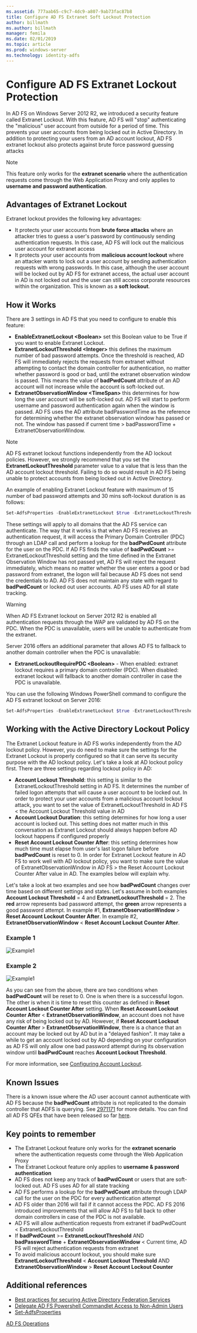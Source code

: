 ```yaml
---
ms.assetid: 777aab65-c9c7-4dc9-a807-9ab73fac87b8
title: Configure AD FS Extranet Soft Lockout Protection
author: billmath
ms.author: billmath
manager: femila
ms.date: 02/01/2019
ms.topic: article
ms.prod: windows-server
ms.technology: identity-adfs
---
```


# Configure AD FS Extranet Lockout Protection

In AD FS on Windows Server 2012 R2, we introduced a security feature called Extranet Lockout.  With this feature, AD FS will "stop" authenticating the "malicious" user account from outside for a period of time.  This prevents your user accounts from being locked out in Active Directory.  In addition to protecting your users from an AD account lockout, AD FS extranet lockout also protects against brute force password guessing attacks

> [!NOTE]
> This feature only works for the **extranet scenario** where the authentication requests come through the Web Application Proxy and only applies to **username and password authentication**.

## Advantages of Extranet Lockout
Extranet lockout provides the following key advantages:
- It protects your user accounts from **brute force attacks** where an attacker tries to guess a user's password by continuously sending authentication requests. In this case, AD FS will lock out the malicious user account for extranet access
- It protects your user accounts from **malicious account lockout** where an attacker wants to lock out a user account by sending authentication requests with wrong passwords. In this case, although the user account will be locked out by AD FS for extranet access, the actual user account in AD is not locked out and the user can still access corporate resources within the organization. This is known as a **soft lockout**.

## How it Works
There are 3 settings in AD FS that you need to configure to enable this feature: 
- **EnableExtranetLockout &lt;Boolean&gt;** set this Boolean value to be True if you want to enable Extranet Lockout.
- **ExtranetLockoutThreshold &lt;Integer&gt;** this defines the maximum number of bad password attempts. Once the threshold is reached, AD FS will immediately rejects the requests from extranet without attempting to contact the domain controller for authentication, no matter whether password is good or bad, until the extranet observation window is passed. This means the value of **badPwdCount** attribute of an AD account will not increase while the account is soft-locked out.
- **ExtranetObservationWindow &lt;TimeSpan&gt;** this determines for how long the user account will be soft-locked out. AD FS will start to perform username and password authentication again when the window is passed. AD FS uses the AD attribute badPasswordTime as the reference for determining whether the extranet observation window has passed or not. The window has passed if current time > badPasswordTime + ExtranetObservationWindow. 

> [!NOTE]
> AD FS extranet lockout functions independently from the AD lockout policies. However, we strongly recommend that you set the **ExtranetLockoutThreshold** parameter value to a value that is less than the AD account lockout threshold. Failing to do so would result in AD FS being unable to protect accounts from being locked out in Active Directory. 

An example of enabling Extranet Lockout feature with maximum of 15 number of bad password attempts and 30 mins soft-lockout duration is as follows:

```powershell
Set-AdfsProperties -EnableExtranetLockout $true -ExtranetLockoutThreshold 15 -ExtranetObservationWindow (new-timespan -Minutes 30)
```

These settings will apply to all domains that the AD FS service can authenticate. The way that it works is that when AD FS receives an authentication request, it will access the Primary Domain Controller (PDC) through an LDAP call and perform a lookup for the **badPwdCount** attribute for the user on the PDC. If AD FS finds the value of **badPwdCount** >= ExtranetLockoutThreshold setting and the time defined in the Extranet Observation Window has not passed yet, AD FS will reject the request immediately, which means no matter whether the user enters a good or bad password from extranet, the logon will fail because AD FS does not send the credentials to AD. AD FS does not maintain any state with regard to **badPwdCount** or locked out user accounts. AD FS uses AD for all state tracking. 

> [!warning]
> When AD FS Extranet lockout on Server 2012 R2 is enabled all authentication requests through the WAP are validated by AD FS on the PDC. When the PDC is unavailable, users will be unable to authenticate from the extranet.

Server 2016 offers an additional parameter that allows AD FS to fallback to another domain controller when the PDC is unavailable:

- **ExtranetLockoutRequirePDC &lt;Boolean&gt;** - When enabled: extranet lockout requires a primary domain controller (PDC). When disabled: extranet lockout will fallback to another domain controller in case the PDC is unavailable.

You can use the following Windows PowerShell command to configure the AD FS extranet lockout on Server 2016:

```powershell
Set-AdfsProperties -EnableExtranetLockout $true -ExtranetLockoutThreshold 15 -ExtranetObservationWindow (new-timespan -Minutes 30) -ExtranetLockoutRequirePDC $false
```

## Working with the Active Directory Lockout Policy
The Extranet Lockout feature in AD FS works independently from the AD lockout policy. However, you do need to make sure the settings for the Extranet Lockout is properly configured so that it can serve its security purpose with the AD lockout policy.
Let's take a look at AD lockout policy first. There are three settings regarding lockout policy in AD:
- **Account Lockout Threshold**: this setting is similar to the ExtranetLockoutThreshold setting in AD FS. It determines the number of failed logon attempts that will cause a user account to be locked out. In order to protect your user accounts from a malicious account lockout attack, you want to set the value of ExtranetLockoutThreshold in AD FS &lt; the Account Lockout Threshold value in AD
- **Account Lockout Duration**: this setting determines for how long a user account is locked out. This setting does not matter much in this conversation as Extranet Lockout should always happen before AD lockout happens if configured properly
- **Reset Account Lockout Counter After**: this setting determines how much time must elapse from user's last logon failure before **badPwdCount** is reset to 0. In order for Extranet Lockout feature in AD FS to work well with AD lockout policy, you want to make sure the value of ExtranetObservationWindow in AD FS &gt; the Reset Account Lockout Counter After value in AD. The examples below will explain why.  

Let's take a look at two examples and see how **badPwdCount** changes over time based on different settings and states. Let's assume in both examples **Account Lockout Threshold** = 4 and **ExtranetLockoutThreshold** = 2. The **red** arrow represents bad password attempt, the **green** arrow represents a good password attempt. In example #1, **ExtranetObservationWindow** &gt; **Reset Account Lockout Counter After**. In example #2, **ExtranetObservationWindow** &lt; **Reset Account Lockout Counter After**. 

### Example 1
![Example1](media/Configure-AD-FS-Extranet-Lockout-Protection/one.png)

### Example 2
![Example1](media/Configure-AD-FS-Extranet-Lockout-Protection/two.png)

As you can see from the above, there are two conditions when **badPwdCount** will be reset to 0. One is when there is a successful logon. The other is when it is time to reset this counter as defined in **Reset Account Lockout Counter After** setting. When **Reset Account Lockout Counter After** &lt; **ExtranetObservationWindow**, an account does not have any risk of being locked out by AD. However, if **Reset Account Lockout Counter After** &gt; **ExtranetObservationWindow**, there is a chance that an account may be locked out by AD but in a "delayed fashion". It may take a while to get an account locked out by AD depending on your configuration as AD FS will only allow one bad password attempt during its observation window until **badPwdCount** reaches **Account Lockout Threshold**.

For more information, see [Configuring Account Lockout](/archive/blogs/secguide/configuring-account-lockout). 

## Known Issues
There is a known issue where the AD user account cannot authenticate with AD FS because the **badPwdCount** attribute is not replicated to the domain controller that ADFS is querying. See [2971171](https://support.microsoft.com/help/2971171/adfs-authentication-issue-for-active-directory-users-when-extranet-loc) for more details. You can find all AD FS QFEs that have been released so far [here](../deployment/updates-for-active-directory-federation-services-ad-fs.md).

## Key points to remember
- The Extranet Lockout feature only works for the **extranet scenario** where the authentication requests come through the Web Application Proxy
- The Extranet Lockout feature only applies to **username & password authentication**
- AD FS does not keep any track of **badPwdCount** or users that are soft-locked out. AD FS uses AD for all state tracking
- AD FS performs a lookup for the **badPwdCount** attribute through LDAP call for the user on the PDC for every authentication attempt  
- AD FS older than 2016 will fail if it cannot access the PDC. AD FS 2016 introduced improvements that will allow AD FS to fall back to other domain controllers in case of the PDC is not available. 
- AD FS will allow authentication requests from extranet if badPwdCount < ExtranetLockoutThreshold 
- If **badPwdCount** >= **ExtranetLockoutThreshold** AND **badPasswordTime** + **ExtranetObservationWindow** < Current time, AD FS will reject authentication requests from extranet
- To avoid malicious account lockout, you should make sure **ExtranetLockoutThreshold** < **Account Lockout Threshold** AND **ExtranetObservationWindow** > **Reset Account Lockout Counter**


## Additional references  
- [Best practices for securing Active Directory Federation Services](../../ad-fs/deployment/best-practices-securing-ad-fs.md)
- [Delegate AD FS Powershell Commandlet Access to Non-Admin Users](delegate-ad-fs-pshell-access.md)
- [Set-AdfsProperties](/powershell/module/adfs/set-adfsproperties?view=win10-ps)

[AD FS Operations](../ad-fs-operations.md)

    
